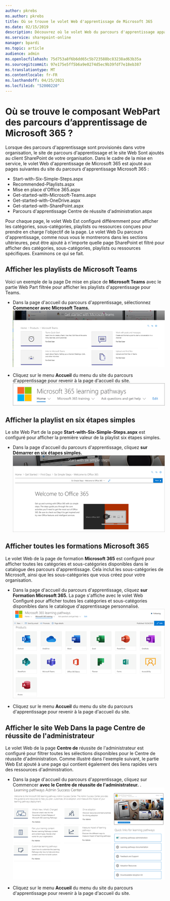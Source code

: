 ```yaml
---
author: pkrebs
ms.author: pkrebs
title: Où se trouve le volet Web d'apprentissage de Microsoft 365
ms.date: 02/15/2019
description: Découvrez où le volet Web du parcours d'apprentissage apparaît dans le site des parcours d'apprentissage
ms.service: sharepoint-online
manager: bpardi
ms.topic: article
audience: admin
ms.openlocfilehash: 75d753a8f6b6dd65c5b723588bc83238ad63b35a
ms.sourcegitcommit: 97e175e5ff5b6a9e0274d5ec9b39fdf7e18eb387
ms.translationtype: MT
ms.contentlocale: fr-FR
ms.lasthandoff: 04/25/2021
ms.locfileid: "52000220"
---
```

# <a name="wheres-the-microsoft-365-learning-pathways-web-part"></a>Où se trouve le composant WebPart des parcours d’apprentissage de Microsoft 365 ? 

Lorsque des parcours d'apprentissage sont provisionés dans votre organisation, le site de parcours d'apprentissage et le site Web Sont ajoutés au client SharePoint de votre organisation. Dans le cadre de la mise en service, le volet Web d'apprentissage de Microsoft 365 est ajouté aux pages suivantes du site du parcours d'apprentissage Microsoft 365 :

- Start-with-Six-Simple-Steps.aspx 
- Recommended-Playlists.aspx
- Mise en place d'Office 365.aspx
- Get-started-with-Microsoft-Teams.aspx
- Get-started-with-OneDrive.aspx
- Get-started-with-SharePoint.aspx
- Parcours d'apprentissage Centre de réussite d'administration.aspx

Pour chaque page, le volet Web Est configuré différemment pour afficher les catégories, sous-catégories, playlists ou ressources conçues pour prendre en charge l'objectif de la page. Le volet Web Du parcours d'apprentissage, comme nous vous le montrerons dans les sections ultérieures, peut être ajouté à n'importe quelle page SharePoint et filtré pour afficher des catégories, sous-catégories, playlists ou ressources spécifiques. Examinons ce qui se fait. 

## <a name="view-microsoft-teams-playlists"></a>Afficher les playlists de Microsoft Teams

Voici un exemple de la page De mise en place de **Microsoft Teams** avec le partie Web Part filtrée pour afficher les playlists d'apprentissage pour Teams. 

- Dans la page d'accueil du parcours d'apprentissage, sélectionnez **Commencer avec Microsoft Teams.**
![Démarrer avec l'écran Microsoft Teams.](media/cg-whereiswp-teams.png)

- Cliquez sur le menu **Accueil** du menu du site du parcours d'apprentissage pour revenir à la page d'accueil du site.
![Écran du parcours d'apprentissage dans lequel vous sélectionnez Accueil.](media/cg-homebtnmenu.png)

## <a name="view-the-six-simple-steps-playlist"></a>Afficher la playlist en six étapes simples

Le site Web Part de la page **Start-with-Six-Simple-Steps.aspx** est configuré pour afficher la première valeur de la playlist six étapes simples. 

- Dans la page d'accueil du parcours d'apprentissage, cliquez **sur Démarrer en six étapes simples.** 
![Page Office 365 dans laquelle vous sélectionnez Démarrer en six étapes simples.](media/cg-whereiswp-six.png)

## <a name="view-all-microsoft-365-training"></a>Afficher toutes les formations Microsoft 365

Le volet Web de la page de formation **Microsoft 365** est configuré pour afficher toutes les catégories et sous-catégories disponibles dans le catalogue des parcours d'apprentissage. Cela inclut les sous-catégories de Microsoft, ainsi que les sous-catégories que vous créez pour votre organisation.

- Dans la page d'accueil du parcours d'apprentissage, cliquez **sur Formation Microsoft 365.** La page s'affiche avec le volet Web Configuré pour afficher toutes les catégories et sous-catégories disponibles dans le catalogue d'apprentissage personnalisé.
![Fenêtre De parcours qui affiche les catégories.](media/cg-whereiswp-o365.png)

- Cliquez sur le menu **Accueil** du menu du site du parcours d'apprentissage pour revenir à la page d'accueil du site.

## <a name="view-the-web-part-on-the-admin-success-center-page"></a>Afficher le site Web Dans la page Centre de réussite de l'administrateur

Le volet Web de la page **Centre de** réussite de l'administrateur est configuré pour filtrer toutes les sélections disponibles pour le Centre de réussite d'administration. Comme illustré dans l'exemple suivant, le partie Web Est ajouté à une page qui contient également des liens rapides vers des ressources d'administration. 

- Dans la page d'accueil du parcours d'apprentissage, cliquez sur Commencer **avec le Centre de réussite de l'administrateur.** . 
![Page principale du Centre de réussite d'administration.](media/cg-adminsuccesscenterwebpart.png)

- Cliquez sur le menu **Accueil** du menu du site du parcours d'apprentissage pour revenir à la page d'accueil du site.

